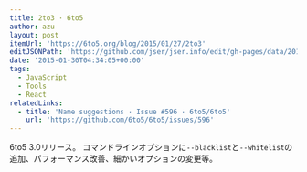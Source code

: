 ```yaml
---
title: 2to3 · 6to5
author: azu
layout: post
itemUrl: 'https://6to5.org/blog/2015/01/27/2to3'
editJSONPath: 'https://github.com/jser/jser.info/edit/gh-pages/data/2015/01/index.json'
date: '2015-01-30T04:34:05+00:00'
tags:
  - JavaScript
  - Tools
  - React
relatedLinks:
  - title: 'Name suggestions · Issue #596 · 6to5/6to5'
    url: 'https://github.com/6to5/6to5/issues/596'
---
```

6to5 3.0リリース。
コマンドラインオプションに`--blacklist`と`--whitelist`の追加、パフォーマンス改善、細かいオプションの変更等。

